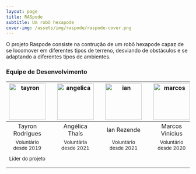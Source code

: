 ```yaml
---
layout: page
title: RASpode
subtitle: Um robô hexapode
cover-img: /assets/img/raspode/raspode-cover.png
---
```


O projeto Raspode consiste na contrução de um robô hexapode capaz de se locomover em diferentes tipos de terreno, desviando de obstáculos e se adaptando a diferentes tipos de ambientes.

### Equipe de Desenvolvimento
<div class="row">
  <div class=" col-xl-auto offset-xl-0 col-lg-4 offset-lg-0">
    <div class="mobile-side-scroller">
      <table class="table-borderless highlight">
        <thead>
          <tr>
            <th><center><img src="{{ 'assets/img/voluntarios/tayron_rodrigues.png' | relative_url }}" width="100" alt="tayron" class="img-fluid rounded-circle" /></center></th>
            <th></th>
            <th><center><img src="{{ 'assets/img/voluntarios/angelica_thais.png' | relative_url }}" width="100" alt="angelica" class="img-fluid rounded-circle"/></center></th>
            <th></th>
            <th><center><img src="{{ 'assets/img/voluntarios/ian_rezende.png' | relative_url }}" width="100" alt="ian" class="img-fluid rounded-circle" /></center></th>
            <th></th>
            <th><center><img src="{{ 'assets/img/voluntarios/marcos_vinicius.png' | relative_url }}" width="100" alt="marcos" class="img-fluid rounded-circle"/></center></th>
          </tr>
        </thead>
        <tbody>
          <tr class="font-weight-bolder" style="text-align: center margin-top: 0">
            <td width="25%"><center>Tayron Rodrigues</center></td>
            <td></td>
            <td width="25%"><center>Angélica Thaís</center></td>
            <td></td>
            <td width="25%"><center>Ian Rezende</center></td>
            <td></td>
            <td width="25%"><center>Marcos Vinícius</center></td>
          </tr>
          <tr style="text-align: center" >
            <td style="vertical-align: top"><small><center>Voluntário desde 2019 <p/> Líder do projeto</center></small></td>
            <td></td>
            <td style="vertical-align: top"><small><center>Voluntária desde 2021</center></small></td>
            <td></td>
            <td style="vertical-align: top"><small><center>Voluntário desde 2021</center></small></td>
            <td></td>
            <td style="vertical-align: top"><small><center>Voluntário desde 2020</center></small></td>
          </tr>
        </tbody>
      </table>
    </div>
  </div>
</div>
